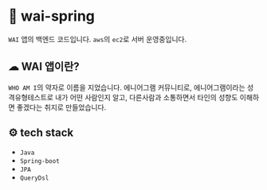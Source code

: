 # 🌈 wai-spring 
`WAI` 앱의 백엔드 코드입니다. `aws`의 `ec2`로 서버 운영중입니다.

## ☁  WAI 앱이란?
`WHO AM I`의 약자로 이름을 지었습니다. 에니어그램 커뮤니티로,  에니어그램이라는 성격유형테스트로 내가 어떤 사람인지 알고, 
다른사람과 소통하면서 타인의 성향도 이해하면 좋겠다는 취지로 만들었습니다.


## ⚙️ tech stack
- `Java`
- `Spring-boot`
- `JPA`
- `QueryDsl`


[comment]: <> (<img src="https://img.shields.io/badge/HTML5-E34F26?style=flat-square&logo=HTML5&logoColor=white"/>)
[comment]: <> (<img src="https://img.shields.io/static/v1?label=&message=Java&color=blue"/>)

